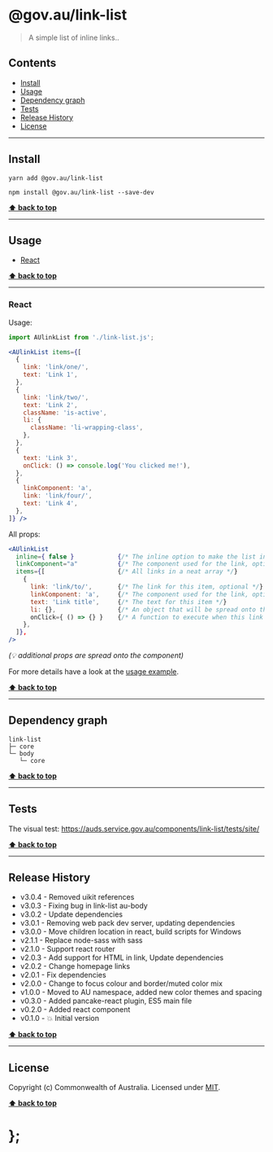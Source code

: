 @gov.au/link-list
============

> A simple list of inline links..


## Contents

* [Install](#install)
* [Usage](#usage)
* [Dependency graph](#dependency-graph)
* [Tests](#tests)
* [Release History](#release-history)
* [License](#license)


----------------------------------------------------------------------------------------------------------------------------------------------------------------


## Install


```shell
yarn add @gov.au/link-list
```

```shell
npm install @gov.au/link-list --save-dev
```


**[⬆ back to top](#contents)**


----------------------------------------------------------------------------------------------------------------------------------------------------------------


## Usage


* [React](#react)


**[⬆ back to top](#contents)**


----------------------------------------------------------------------------------------------------------------------------------------------------------------


### React

Usage:

```jsx
import AUlinkList from './link-list.js';

<AUlinkList items={[
  {
    link: 'link/one/',
    text: 'Link 1',
  },
  {
    link: 'link/two/',
    text: 'Link 2',
    className: 'is-active',
    li: {
      className: 'li-wrapping-class',
    },
  },
  {
    text: 'Link 3',
    onClick: () => console.log('You clicked me!'),
  },
  {
    linkComponent: 'a',
    link: 'link/four/',
    text: 'Link 4',
  },
]} />
```

All props:

```jsx
<AUlinkList
  inline={ false }            {/* The inline option to make the list inline, optional */}
  linkComponent="a"           {/* The component used for the link, optional */}
  items={[                    {/* All links in a neat array */}
    {
      link: 'link/to/',       {/* The link for this item, optional */}
      linkComponent: 'a',     {/* The component used for the link, optional */}
      text: 'Link title',     {/* The text for this item */}
      li: {},                 {/* An object that will be spread onto the <li> tag, optional */}
      onClick={ () => {} }    {/* A function to execute when this link is clicked, optional */}
    },
  ]},
/>
```
_(💡 additional props are spread onto the component)_


For more details have a look at the [usage example](https://github.com/govau/design-system-components/tree/master/components/link-list/tests/react/index.js).


**[⬆ back to top](#contents)**


----------------------------------------------------------------------------------------------------------------------------------------------------------------


## Dependency graph

```shell
link-list
├─ core
└─ body
   └─ core
```


**[⬆ back to top](#contents)**


----------------------------------------------------------------------------------------------------------------------------------------------------------------


## Tests

The visual test: https://auds.service.gov.au/components/link-list/tests/site/


**[⬆ back to top](#contents)**


----------------------------------------------------------------------------------------------------------------------------------------------------------------


## Release History

* v3.0.4 - Removed uikit references
* v3.0.3 - Fixing bug in link-list au-body
* v3.0.2 - Update dependencies
* v3.0.1 - Removing web pack dev server, updating dependencies
* v3.0.0 - Move children location in react, build scripts for Windows
* v2.1.1 - Replace node-sass with sass
* v2.1.0 - Support react router
* v2.0.3 - Add support for HTML in link, Update dependencies
* v2.0.2 - Change homepage links
* v2.0.1 - Fix dependencies
* v2.0.0 - Change to focus colour and border/muted color mix
* v1.0.0 - Moved to AU namespace, added new color themes and spacing
* v0.3.0 - Added pancake-react plugin, ES5 main file
* v0.2.0 - Added react component
* v0.1.0 - 💥 Initial version


**[⬆ back to top](#contents)**


----------------------------------------------------------------------------------------------------------------------------------------------------------------


## License

Copyright (c) Commonwealth of Australia.
Licensed under [MIT](https://raw.githubusercontent.com/govau/design-system-components/components/core/master/LICENSE).


**[⬆ back to top](#contents)**

# };
